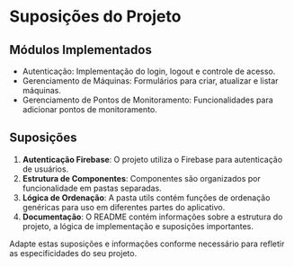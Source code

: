 # Suposições do Projeto

## Módulos Implementados

- Autenticação: Implementação do login, logout e controle de acesso.
- Gerenciamento de Máquinas: Formulários para criar, atualizar e listar máquinas.
- Gerenciamento de Pontos de Monitoramento: Funcionalidades para adicionar pontos de monitoramento.

## Suposições

1. **Autenticação Firebase**: O projeto utiliza o Firebase para autenticação de usuários.
2. **Estrutura de Componentes**: Componentes são organizados por funcionalidade em pastas separadas.
3. **Lógica de Ordenação**: A pasta utils contém funções de ordenação genéricas para uso em diferentes partes do aplicativo.
4. **Documentação**: O README contém informações sobre a estrutura do projeto, a lógica de implementação e suposições importantes.

Adapte estas suposições e informações conforme necessário para refletir as especificidades do seu projeto.

